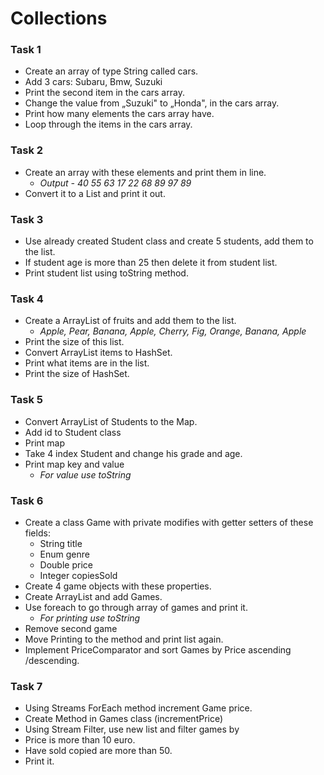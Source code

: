 # Collections

### Task 1
*  Create an array of type String called cars. 
* Add 3 cars: Subaru, Bmw, Suzuki
* Print the second item in the cars array.
* Change the value from „Suzuki" to „Honda", in the cars array.
* Print how many elements the cars array have.
* Loop through the items in the cars array.

### Task 2
* Create an array with these elements and print them in line.
  * _Output  - 40 55 63 17 22 68 89 97 89_
* Convert it to a List and print it out.

### Task 3
* Use already created Student class and create 5 students, add them to the list. 
* If student age is more than 25 then delete it from student list.
* Print student list using toString method.

### Task 4
* Create a ArrayList of fruits and add them to the list.
  * _Apple, Pear, Banana, Apple, Cherry, Fig, Orange, Banana, Apple_
* Print the size of this list.
* Convert ArrayList items to HashSet.
* Print what items are in the list.
* Print the size of HashSet.

### Task 5
* Convert ArrayList of Students to the Map.
* Add id to Student class
* Print map
* Take 4 index Student and change his grade and age.
* Print map key and value
  * _For value use toString_

### Task 6
* Create a class Game with private modifies with getter setters of these fields: 
  * String title
  * Enum genre
  * Double price
  * Integer copiesSold
* Create 4 game objects with these properties.  
* Create ArrayList and add Games.
* Use foreach to go through array of games and print it.
  * _For printing use toString_
* Remove second game 
* Move Printing to the method and print list again.
* Implement PriceComparator and sort Games by Price ascending /descending. 

### Task 7
* Using Streams ForEach method increment Game price.
* Create Method in Games class (incrementPrice)
* Using Stream Filter, use new list and filter games by
* Price is more than 10 euro.
* Have sold copied are more than 50. 
* Print it.
